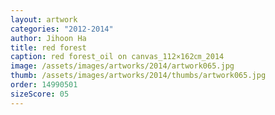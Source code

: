 ```yaml
---
layout: artwork
categories: "2012-2014"
author: Jihoon Ha
title: red forest
caption: red forest_oil on canvas_112×162㎝_2014
image: /assets/images/artworks/2014/artwork065.jpg
thumb: /assets/images/artworks/2014/thumbs/artwork065.jpg
order: 14990501
sizeScore: 05
---
```

